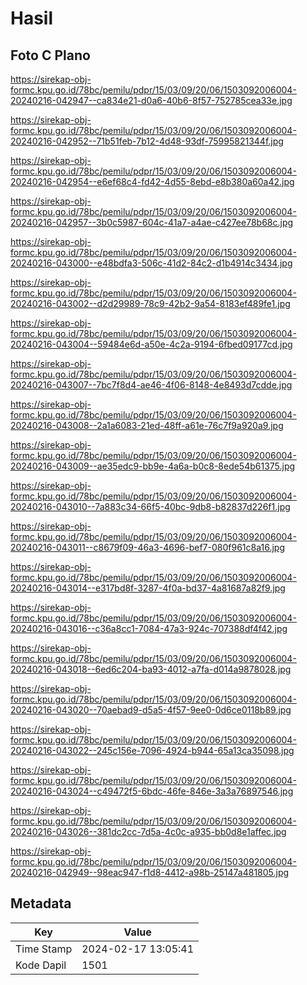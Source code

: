 # Hasil

## Foto C Plano

https://sirekap-obj-formc.kpu.go.id/78bc/pemilu/pdpr/15/03/09/20/06/1503092006004-20240216-042947--ca834e21-d0a6-40b6-8f57-752785cea33e.jpg

https://sirekap-obj-formc.kpu.go.id/78bc/pemilu/pdpr/15/03/09/20/06/1503092006004-20240216-042952--71b51feb-7b12-4d48-93df-75995821344f.jpg

https://sirekap-obj-formc.kpu.go.id/78bc/pemilu/pdpr/15/03/09/20/06/1503092006004-20240216-042954--e6ef68c4-fd42-4d55-8ebd-e8b380a60a42.jpg

https://sirekap-obj-formc.kpu.go.id/78bc/pemilu/pdpr/15/03/09/20/06/1503092006004-20240216-042957--3b0c5987-604c-41a7-a4ae-c427ee78b68c.jpg

https://sirekap-obj-formc.kpu.go.id/78bc/pemilu/pdpr/15/03/09/20/06/1503092006004-20240216-043000--e48bdfa3-506c-41d2-84c2-d1b4914c3434.jpg

https://sirekap-obj-formc.kpu.go.id/78bc/pemilu/pdpr/15/03/09/20/06/1503092006004-20240216-043002--d2d29989-78c9-42b2-9a54-8183ef489fe1.jpg

https://sirekap-obj-formc.kpu.go.id/78bc/pemilu/pdpr/15/03/09/20/06/1503092006004-20240216-043004--59484e6d-a50e-4c2a-9194-6fbed09177cd.jpg

https://sirekap-obj-formc.kpu.go.id/78bc/pemilu/pdpr/15/03/09/20/06/1503092006004-20240216-043007--7bc7f8d4-ae46-4f06-8148-4e8493d7cdde.jpg

https://sirekap-obj-formc.kpu.go.id/78bc/pemilu/pdpr/15/03/09/20/06/1503092006004-20240216-043008--2a1a6083-21ed-48ff-a61e-76c7f9a920a9.jpg

https://sirekap-obj-formc.kpu.go.id/78bc/pemilu/pdpr/15/03/09/20/06/1503092006004-20240216-043009--ae35edc9-bb9e-4a6a-b0c8-8ede54b61375.jpg

https://sirekap-obj-formc.kpu.go.id/78bc/pemilu/pdpr/15/03/09/20/06/1503092006004-20240216-043010--7a883c34-66f5-40bc-9db8-b82837d226f1.jpg

https://sirekap-obj-formc.kpu.go.id/78bc/pemilu/pdpr/15/03/09/20/06/1503092006004-20240216-043011--c8679f09-46a3-4696-bef7-080f961c8a16.jpg

https://sirekap-obj-formc.kpu.go.id/78bc/pemilu/pdpr/15/03/09/20/06/1503092006004-20240216-043014--e317bd8f-3287-4f0a-bd37-4a81687a82f9.jpg

https://sirekap-obj-formc.kpu.go.id/78bc/pemilu/pdpr/15/03/09/20/06/1503092006004-20240216-043016--c36a8cc1-7084-47a3-924c-707388df4f42.jpg

https://sirekap-obj-formc.kpu.go.id/78bc/pemilu/pdpr/15/03/09/20/06/1503092006004-20240216-043018--6ed6c204-ba93-4012-a7fa-d014a9878028.jpg

https://sirekap-obj-formc.kpu.go.id/78bc/pemilu/pdpr/15/03/09/20/06/1503092006004-20240216-043020--70aebad9-d5a5-4f57-9ee0-0d6ce0118b89.jpg

https://sirekap-obj-formc.kpu.go.id/78bc/pemilu/pdpr/15/03/09/20/06/1503092006004-20240216-043022--245c156e-7096-4924-b944-65a13ca35098.jpg

https://sirekap-obj-formc.kpu.go.id/78bc/pemilu/pdpr/15/03/09/20/06/1503092006004-20240216-043024--c49472f5-6bdc-46fe-846e-3a3a76897546.jpg

https://sirekap-obj-formc.kpu.go.id/78bc/pemilu/pdpr/15/03/09/20/06/1503092006004-20240216-043026--381dc2cc-7d5a-4c0c-a935-bb0d8e1affec.jpg

https://sirekap-obj-formc.kpu.go.id/78bc/pemilu/pdpr/15/03/09/20/06/1503092006004-20240216-042949--98eac947-f1d8-4412-a98b-25147a481805.jpg


## Metadata

| Key        | Value               |
| ---------- | ------------------- |
| Time Stamp | 2024-02-17 13:05:41 |
| Kode Dapil | 1501                |



